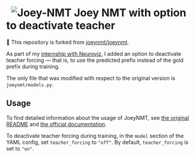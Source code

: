 # &nbsp; ![Joey-NMT](joey2-small.png) Joey NMT with option to deactivate teacher

:koala: This repository is forked from [joeynmt/joeynmt](https://github.com/joeynmt/joeynmt). 

As part of my [internship with Neuroviz](https://github.com/lina-conti/neuroviz-internship), I added an option to deactivate teacher forcing — that is, to use the predicted prefix instead of the gold prefix during training.

The only file that was modified with respect to the original version is `joeynmt/models.py`.

## Usage
To find detailed information about the usage of JoeyNMT, see [the original README](https://github.com/joeynmt/joeynmt) and [the official documentation](https://joeynmt.readthedocs.io).

To deactivate teacher forcing during training, in the `model` section of the YAML config, set `teacher_forcing` to `"off"`. By default, `teacher_forcing` is set to `"on"`.
